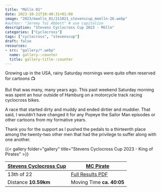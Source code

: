 ```yaml
---
title: "Mölln 01"
date: 2023-10-21T10:40:31+01:00
image: "2023/moelln_01/211021_stevenscup_moelln-26.webp"
#author: "Jeremy Tai Abbett" # use capitalize
description: "Stevens Cyclocross Cup 2023 - Mölln"
categories: ["Cyclocross"]
tags: ["cyclocross", "stevenscup"]
draft: false
resources: 
- src: "gallery/*.webp"
  name: gallery-:counter
  title: gallery-title-:counter
---
```


Growing up in the USA, rainy Saturday mornings were quite often reserved for cartoons 📺

But that was many, many years ago. This past weekend Saturday morning was spent an hour outside of Hamburg on a motorcycle track racing cyclocross bikes.

A race that started dirty and muddy and ended dirtier and muddier. That said, I wouldn’t have changed it for any Popeye the Sailor Man episodes or other cartoons from my formative years.

Thank you for the support as I pushed the pedals to a thirteenth place among the twenty-two other men that had the privilege to suffer along with one another.

{{< gallery folder="gallery" title="Stevens Cyclocross Cup 2023 - King of Pirates" >}}

| [Stevens Cyclocross Cup](https://www.stevenscup.de/) | [MC Pirate](https://www.pirate-hamburg.de/) |
| ----------- | ----------- |
| 13th of 22 | [Full Results PDF](20231021_04_moelln_erg_te.pdf) |
| Distance **10.59km** | Moving Time **ca. 40:05** |
